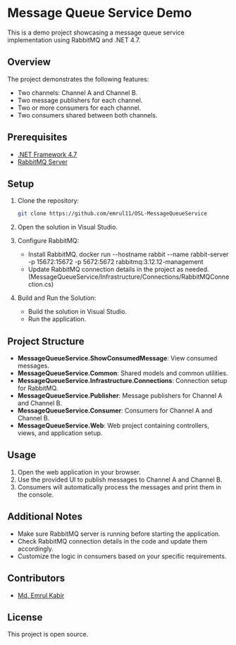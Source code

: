 # Message Queue Service Demo

This is a demo project showcasing a message queue service implementation using RabbitMQ and .NET 4.7.

## Overview

The project demonstrates the following features:

- Two channels: Channel A and Channel B.
- Two message publishers for each channel.
- Two or more consumers for each channel.
- Two consumers shared between both channels.

## Prerequisites

- [.NET Framework 4.7](https://dotnet.microsoft.com/download/dotnet-framework/net47)
- [RabbitMQ Server](https://www.rabbitmq.com/download.html)

## Setup

1. Clone the repository:

   ```bash
   git clone https://github.com/emrul11/OSL-MessageQueueService
   ```

2. Open the solution in Visual Studio.

3. Configure RabbitMQ:

   - Install RabbitMQ. docker run --hostname rabbit --name rabbit-server -p 15672:15672 -p 5672:5672 rabbitmq:3.12.12-management
   - Update RabbitMQ connection details in the project as needed. (MessageQueueService/Infrastructure/Connections/RabbitMQConnection.cs)

4. Build and Run the Solution:

   - Build the solution in Visual Studio.
   - Run the application.

## Project Structure

- **MessageQueueService.ShowConsumedMessage**: View consumed messages.
- **MessageQueueService.Common**: Shared models and common utilities.
- **MessageQueueService.Infrastructure.Connections**: Connection setup for RabbitMQ.
- **MessageQueueService.Publisher**: Message publishers for Channel A and Channel B.
- **MessageQueueService.Consumer**: Consumers for Channel A and Channel B.
- **MessageQueueService.Web**: Web project containing controllers, views, and application setup.

## Usage

1. Open the web application in your browser.
2. Use the provided UI to publish messages to Channel A and Channel B.
3. Consumers will automatically process the messages and print them in the console.

## Additional Notes

- Make sure RabbitMQ server is running before starting the application.
- Check RabbitMQ connection details in the code and update them accordingly.
- Customize the logic in consumers based on your specific requirements.

## Contributors

- [Md. Emrul Kabir](https://github.com/emrul11)

## License

This project is open source.
